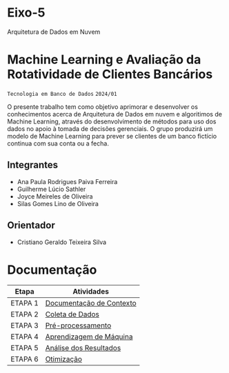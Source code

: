 # Eixo-5
Arquitetura de Dados em Nuvem

# Machine Learning e Avaliação da Rotatividade de Clientes Bancários
`Tecnologia em Banco de Dados`
`2024/01`

O presente trabalho tem como objetivo aprimorar e desenvolver os conhecimentos acerca de Arquitetura de Dados em nuvem e algoritimos de Machine Learning, através do desenvolvimento de métodos para uso dos dados no apoio à tomada de decisões gerenciais. 
O grupo produzirá um modelo de Machine Learning para prever se clientes de um banco fictício continua com sua conta ou a fecha. 

## Integrantes
 * Ana Paula Rodrigues Paiva Ferreira
 * Guilherme Lúcio Sathler
 * Joyce Meireles de Oliveira
 * Silas Gomes Lino de Oliveira

## Orientador
* Cristiano Geraldo Teixeira Silva

# Documentação

| Etapa         | Atividades |
|  :----:   | ----------- |
| ETAPA 1        |[Documentação de Contexto](projeto/inicio_do_projeto.md) |
| ETAPA 2        |[Coleta de Dados](projeto/coleta_dados.md) |
| ETAPA 3        |[Pré-processamento](projeto/pre_processamento.md) |
| ETAPA 4        |[Aprendizagem de Máquina](projeto/aprendizado_maquina_rev.md)|
| ETAPA 5        |[Análise dos Resultados](projeto/analise_resultados.md) |
| ETAPA 6        |[Otimização](projeto/Otimizacao.md) |
